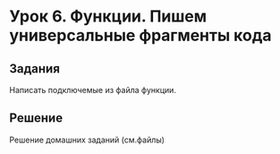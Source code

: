 # Урок 6. Функции. Пишем универсальные фрагменты кода

## Задания

Написать подключемые из файла функции.


## Решение

Решение домашних заданий (см.файлы)
